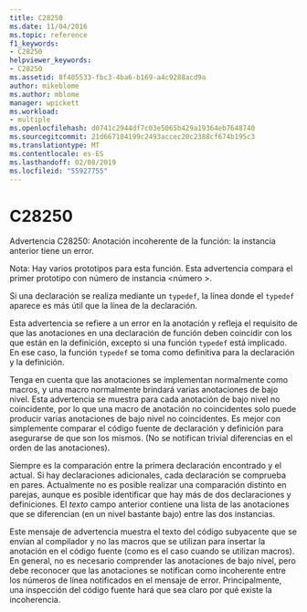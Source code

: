 ```yaml
---
title: C28250
ms.date: 11/04/2016
ms.topic: reference
f1_keywords:
- C28250
helpviewer_keywords:
- C28250
ms.assetid: 8f405533-fbc3-4ba6-b169-a4c9288acd9a
author: mikeblome
ms.author: mblome
manager: wpickett
ms.workload:
- multiple
ms.openlocfilehash: d0741c2944df7c03e5065b429a19364eb7648740
ms.sourcegitcommit: 21d667104199c2493accec20c2388cf674b195c3
ms.translationtype: MT
ms.contentlocale: es-ES
ms.lasthandoff: 02/08/2019
ms.locfileid: "55927755"
---
```

# <a name="c28250"></a>C28250
Advertencia C28250: Anotación incoherente de la función: la instancia anterior tiene un error.

 Nota: Hay varios prototipos para esta función. Esta advertencia compara el primer prototipo con número de instancia \<número >.

 Si una declaración se realiza mediante un `typedef`, la línea donde el `typedef` aparece es más útil que la línea de la declaración.

 Esta advertencia se refiere a un error en la anotación y refleja el requisito de que las anotaciones en una declaración de función deben coincidir con los que están en la definición, excepto si una función `typedef` está implicado. En ese caso, la función `typedef` se toma como definitiva para la declaración y la definición.

 Tenga en cuenta que las anotaciones se implementan normalmente como macros, y una macro normalmente brindará varias anotaciones de bajo nivel. Esta advertencia se muestra para cada anotación de bajo nivel no coincidente, por lo que una macro de anotación no coincidentes solo puede producir varias anotaciones de bajo nivel no coincidentes. Es mejor con simplemente comparar el código fuente de declaración y definición para asegurarse de que son los mismos. (No se notifican trivial diferencias en el orden de las anotaciones).

 Siempre es la comparación entre la primera declaración encontrado y el actual. Si hay declaraciones adicionales, cada declaración se comprueba en pares. Actualmente no es posible realizar una comparación distinto en parejas, aunque es posible identificar que hay más de dos declaraciones y definiciones.  El *texto* campo anterior contiene una lista de las anotaciones que se diferencian (en un nivel bastante bajo) entre las dos instancias.

 Este mensaje de advertencia muestra el texto del código subyacente que se envían al compilador y no las macros que se utilizan para insertar la anotación en el código fuente (como es el caso cuando se utilizan macros). En general, no es necesario comprender las anotaciones de bajo nivel, pero debe reconocer que las anotaciones se notifican como incoherente entre los números de línea notificados en el mensaje de error. Principalmente, una inspección del código fuente hará que sea claro por qué existe la incoherencia.